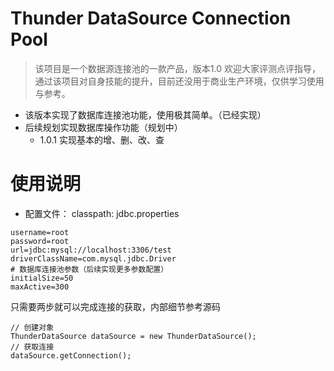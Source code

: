 # Thunder DataSource Connection Pool
> 该项目是一个数据源连接池的一款产品，版本1.0
欢迎大家评测点评指导，通过该项目对自身技能的提升，目前还没用于商业生产环境，仅供学习使用与参考。
- 该版本实现了数据库连接池功能，使用极其简单。（已经实现）
- 后续规划实现数据库操作功能（规划中）
    - 1.0.1 实现基本的增、删、改、查 
# 使用说明
   - 配置文件： classpath: jdbc.properties
```text
username=root
password=root
url=jdbc:mysql://localhost:3306/test
driverClassName=com.mysql.jdbc.Driver
# 数据库连接池参数（后续实现更多参数配置）
initialSize=50
maxActive=300
```
只需要两步就可以完成连接的获取，内部细节参考源码
``` text
// 创建对象
ThunderDataSource dataSource = new ThunderDataSource();
// 获取连接
dataSource.getConnection();

```    